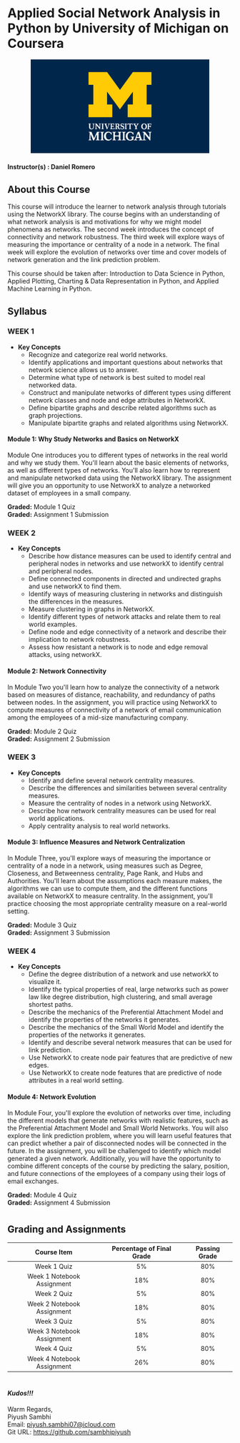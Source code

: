 # Applied Social Network Analysis in Python by University of Michigan on Coursera

<p align="center">
  <a href="javascript:void(0)" rel="noopener">
 <img width=400px  src="U-M-logo-preview.jpg" alt="UM-logo"></a>
</p>

#### Instructor(s) : Daniel Romero

## About this Course

This course will introduce the learner to network analysis through tutorials using the NetworkX library. The course begins with an understanding of what network analysis is and motivations for why we might model phenomena as networks. The second week introduces the concept of connectivity and network robustness. The third week will explore ways of measuring the importance or centrality of a node in a network. The final week will explore the evolution of networks over time and cover models of network generation and the link prediction problem. 

This course should be taken after: Introduction to Data Science in Python, Applied Plotting, Charting & Data Representation in Python, and Applied Machine Learning in Python.

## Syllabus

### WEEK 1

* **Key Concepts**
	* Recognize and categorize real world networks.
	* Identify applications and important questions about networks that network science allows us to answer.
	* Determine what type of network is best suited to model real networked data.
	* Construct and manipulate networks of different types using different network classes and node and edge attributes in NetworkX.
	* Define bipartite graphs and describe related algorithms such as graph projections.
	* Manipulate bipartite graphs and related algorithms using NetworkX.

#### Module 1: Why Study Networks and Basics on NetworkX

Module One introduces you to different types of networks in the real world and why we study them. You'll learn about the basic elements of networks, as well as different types of networks. You'll also learn how to represent and manipulate networked data using the NetworkX library. The assignment will give you an opportunity to use NetworkX to analyze a networked dataset of employees in a small company.

**Graded:** Module 1 Quiz\
**Graded:** Assignment 1 Submission

### WEEK 2

* **Key Concepts**
	* Describe how distance measures can be used to identify central and peripheral nodes in networks and use networkX to identify central and peripheral nodes.
	* Define connected components in directed and undirected graphs and use networkX to find them.
	* Identify ways of measuring clustering in networks and distinguish the differences in the measures.
	* Measure clustering in graphs in NetworkX.
	* Identify different types of network attacks and relate them to real world examples.
	* Define node and edge connectivity of a network and describe their implication to network robustness.
	* Assess how resistant a network is to node and edge removal attacks, using networkX.

#### Module 2: Network Connectivity

In Module Two you'll learn how to analyze the connectivity of a network based on measures of distance, reachability, and redundancy of paths between nodes. In the assignment, you will practice using NetworkX to compute measures of connectivity of a network of email communication among the employees of a mid-size manufacturing company.

**Graded:** Module 2 Quiz\
**Graded:** Assignment 2 Submission

### WEEK 3

* **Key Concepts**
	* Identify and define several network centrality measures.
	* Describe the differences and similarities between several centrality measures.
	* Measure the centrality of nodes in a network using NetworkX.
	* Describe how network centrality measures can be used for real world applications.
	* Apply centrality analysis to real world networks.

#### Module 3: Influence Measures and Network Centralization

In Module Three, you'll explore ways of measuring the importance or centrality of a node in a network, using measures such as Degree, Closeness, and Betweenness centrality, Page Rank, and Hubs and Authorities. You'll learn about the assumptions each measure makes, the algorithms we can use to compute them, and the different functions available on NetworkX to measure centrality. In the assignment, you'll practice choosing the most appropriate centrality measure on a real-world setting.

**Graded:** Module 3 Quiz\
**Graded:** Assignment 3 Submission

### WEEK 4

* **Key Concepts**
	* Define the degree distribution of a network and use networkX to visualize it.
	* Identify the typical properties of real, large networks such as power law like degree distribution, high clustering, and small average shortest paths.
	* Describe the mechanics of the Preferential Attachment Model and identify the properties of the networks it generates.
	* Describe the mechanics of the Small World Model and identify the properties of the networks it generates.
	* Identify and describe several network measures that can be used for link prediction.
	* Use NetworkX to create node pair features that are predictive of new edges.
	* Use NetworkX to create node features that are predictive of node attributes in a real world setting.

#### Module 4: Network Evolution

In Module Four, you'll explore the evolution of networks over time, including the different models that generate networks with realistic features, such as the Preferential Attachment Model and Small World Networks. You will also explore the link prediction problem, where you will learn useful features that can predict whether a pair of disconnected nodes will be connected in the future. In the assignment, you will be challenged to identify which model generated a given network. Additionally, you will have the opportunity to combine different concepts of the course by predicting the salary, position, and future connections of the employees of a company using their logs of email exchanges.

**Graded:** Module 4 Quiz\
**Graded:** Assignment 4 Submission

#
## Grading and Assignments

|Course Item|Percentage of Final Grade|Passing Grade|
|:---:|:---:|:---:|
|Week 1 Quiz|5%|80%|
|Week 1 Notebook Assignment|18%|80%|
|Week 2 Quiz|5%|80%|
|Week 2 Notebook Assignment|18%|80%|
|Week 3 Quiz|5%|80%|
|Week 3 Notebook Assignment|18%|80%|
|Week 4 Quiz|5%|80%|
|Week 4 Notebook Assignment|26%|80%|


#
#
#### ***Kudos!!!***

Warm Regards, \
Piyush Sambhi \
Email: piyush.sambhi07@icloud.com \
Git URL: https://github.com/sambhipiyush
